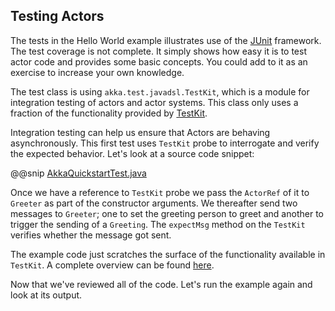 ## Testing Actors
 
The tests in the Hello World example illustrates use of the [JUnit](http://www.junit.org/) framework. The test coverage is not complete. It simply shows how easy it is to test actor code and provides some basic concepts. You could add to it as an exercise to increase your own knowledge.

The test class is using `akka.test.javadsl.TestKit`, which is a module for integration testing of actors and actor systems. This class only uses a fraction of the functionality provided by [TestKit](http://doc.akka.io/docs/akka/current/java/testing.html).

Integration testing can help us ensure that Actors are behaving asynchronously. This first test uses `TestKit` probe to interrogate and verify the expected behavior. Let's look at a source code snippet:

@@snip [AkkaQuickstartTest.java]($g8srctest$/java/com/lightbend/akka/sample/AkkaQuickstartTest.java)

Once we have a reference to  `TestKit` probe we pass the `ActorRef` of it to `Greeter` as part of the constructor arguments. We thereafter send two messages to `Greeter`; one to set the greeting person to greet and another to trigger the sending of a `Greeting`. The `expectMsg` method on the `TestKit` verifies whether the message got sent.

The example code just scratches the surface of the functionality available in `TestKit`. A complete overview can be found [here](http://doc.akka.io/docs/akka/current/java/testing.html).
 
Now that we've reviewed all of the code. Let's run the example again and look at its output.
